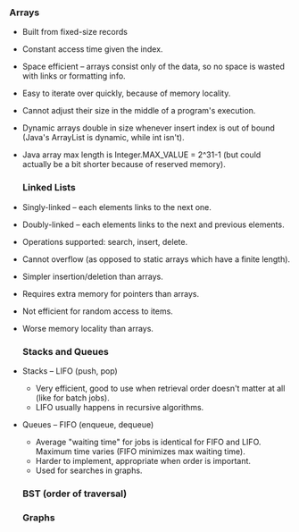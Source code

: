 
   ### Arrays 
- Built from fixed-size records
- Constant access time given the index.
- Space efficient – arrays consist only of the data, so no space is wasted with links or formatting info.
- Easy to iterate over quickly, because of memory locality.
- Cannot adjust their size in the middle of a program's execution.
- Dynamic arrays double in size whenever insert index is out of bound (Java's ArrayList is dynamic, while int isn't).
- Java array max length is Integer.MAX_VALUE = 2^31-1 (but could actually be a bit shorter because of reserved memory).


   ### Linked Lists
- Singly-linked – each elements links to the next one.
- Doubly-linked – each elements links to the next and previous elements.
- Operations supported: search, insert, delete.
- Cannot overflow (as opposed to static arrays which have a finite length).
- Simpler insertion/deletion than arrays.
- Requires extra memory for pointers than arrays.
- Not efficient for random access to items.
- Worse memory locality than arrays.

   ### Stacks and Queues
- Stacks – LIFO (push, pop)
  - Very efficient, good to use when retrieval order doesn't matter at all (like for batch jobs).
  - LIFO usually happens in recursive algorithms.
- Queues – FIFO (enqueue, dequeue)
  - Average "waiting time" for jobs is identical for FIFO and LIFO. Maximum time varies (FIFO minimizes max waiting time).
  - Harder to implement, appropriate when order is important.
  - Used for searches in graphs.

  ### BST (order of traversal)



  ### Graphs